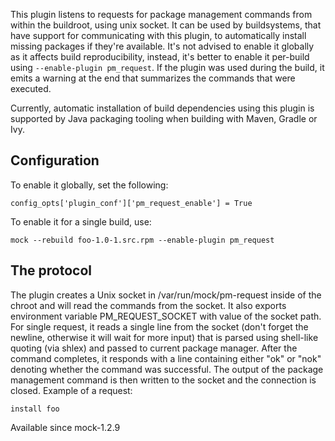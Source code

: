 This plugin listens to requests for package management commands from within the buildroot, using unix socket. It can be used by buildsystems, that have support for communicating with this plugin, to automatically install missing packages if they're available. It's not advised to enable it globally as it affects build reproducibility, instead, it's better to enable it per-build using `--enable-plugin pm_request`. If the plugin was used during the build, it emits a warning at the end that summarizes the commands that were executed.

Currently, automatic installation of build dependencies using this plugin is supported by Java packaging tooling when building with Maven, Gradle or Ivy.

## Configuration

To enable it globally, set the following:

    config_opts['plugin_conf']['pm_request_enable'] = True

To enable it for a single build, use:

    mock --rebuild foo-1.0-1.src.rpm --enable-plugin pm_request

## The protocol

The plugin creates a Unix socket in /var/run/mock/pm-request inside of the chroot and will read the commands from the socket. It also exports environment variable PM_REQUEST_SOCKET with value of the socket path.
For single request, it reads a single line from the socket (don't forget the newline, otherwise it will wait for more input) that is parsed using shell-like quoting (via shlex) and passed to current package manager. After the command completes, it responds with a line containing either "ok" or "nok" denoting whether the command was successful. The output of the package management command is then written to the socket and the connection is closed. Example of a request:

    install foo

Available since mock-1.2.9
